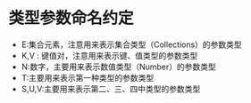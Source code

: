 # 类型参数命名约定


- E:集合元素，注意用来表示集合类型（Collections）的参数类型
- K,V : 键值对，注意用来表示键、值类型的参数类型
- N:数字，主要用来表示数值类型（Number）的参数类型
- T:主要用来表示第一种类型的参数类型
- S,U,V:主要用来表示第二、三、四中类型的参数类型

